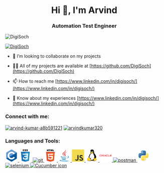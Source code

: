 <h1 align="center">Hi 👋, I'm Arvind</h1>
<h3 align="center">Automation Test Engineer</h3>

<p align="left"> <img src="https://komarev.com/ghpvc/?username=DigiSoch&label=Profile%20views&color=0e75b6&style=flat" alt="DigiSoch" /> </p>

<p align="left"> <a href="https://github.com/ryo-ma/github-profile-trophy"><img src="https://github-profile-trophy.vercel.app/?username=DigiSoch" alt="DigiSoch" /></a> </p>

- 👯 I’m looking to collaborate on my projects

- 👨‍💻 All of my projects are available at [https://github.com/DigiSoch](https://github.com/DigiSoch)

- 📫 How to reach me [https://www.linkedin.com/in/digisoch/](https://www.linkedin.com/in/digisoch/)

- 📄 Know about my experiences [https://www.linkedin.com/in/digisoch/](https://www.linkedin.com/in/digisoch/)

<h3 align="left">Connect with me:</h3>
<p align="left">
<a href="https://linkedin.com/in/arvind-kumar-a8b591221" target="blank"><img align="center" src="https://raw.githubusercontent.com/rahuldkjain/github-profile-readme-generator/master/src/images/icons/Social/linked-in-alt.svg" alt="arvind-kumar-a8b591221" height="30" width="40" /></a>
<a href="https://www.hackerrank.com/arvindkumar320" target="blank"><img align="center" src="https://raw.githubusercontent.com/rahuldkjain/github-profile-readme-generator/master/src/images/icons/Social/hackerrank.svg" alt="arvindkumar320" height="30" width="40" /></a>
</p>

<h3 align="left">Languages and Tools:</h3>
<p align="left"> <a href="https://www.cprogramming.com/" target="_blank" rel="noreferrer"> <img src="https://raw.githubusercontent.com/devicons/devicon/master/icons/c/c-original.svg" alt="c" width="40" height="40"/> </a> <a href="https://www.w3schools.com/css/" target="_blank" rel="noreferrer"> <img src="https://raw.githubusercontent.com/devicons/devicon/master/icons/css3/css3-original-wordmark.svg" alt="css3" width="40" height="40"/> </a> <a href="https://git-scm.com/" target="_blank" rel="noreferrer"> <img src="https://www.vectorlogo.zone/logos/git-scm/git-scm-icon.svg" alt="git" width="40" height="40"/> </a> <a href="https://www.w3.org/html/" target="_blank" rel="noreferrer"> <img src="https://raw.githubusercontent.com/devicons/devicon/master/icons/html5/html5-original-wordmark.svg" alt="html5" width="40" height="40"/> </a> <a href="https://www.java.com" target="_blank" rel="noreferrer"> <img src="https://raw.githubusercontent.com/devicons/devicon/master/icons/java/java-original.svg" alt="java" width="40" height="40"/> </a> <a href="https://developer.mozilla.org/en-US/docs/Web/JavaScript" target="_blank" rel="noreferrer"> <img src="https://raw.githubusercontent.com/devicons/devicon/master/icons/javascript/javascript-original.svg" alt="javascript" width="40" height="40"/> </a> <a href="https://www.linux.org/" target="_blank" rel="noreferrer"> <img src="https://raw.githubusercontent.com/devicons/devicon/master/icons/linux/linux-original.svg" alt="linux" width="40" height="40"/> </a> <a href="https://www.oracle.com/" target="_blank" rel="noreferrer"> <img src="https://raw.githubusercontent.com/devicons/devicon/master/icons/oracle/oracle-original.svg" alt="oracle" width="40" height="40"/> </a> <a href="https://postman.com" target="_blank" rel="noreferrer"> <img src="https://www.vectorlogo.zone/logos/getpostman/getpostman-icon.svg" alt="postman" width="40" height="40"/> </a> <a href="https://www.python.org" target="_blank" rel="noreferrer"> <img src="https://raw.githubusercontent.com/devicons/devicon/master/icons/python/python-original.svg" alt="python" width="40" height="40"/> </a> <a href="https://www.selenium.dev" target="_blank" rel="noreferrer"> <img src="https://raw.githubusercontent.com/detain/svg-logos/780f25886640cef088af994181646db2f6b1a3f8/svg/selenium-logo.svg" alt="selenium" width="40" height="40"/> 
<img src="https://icon.icepanel.io/Technology/svg/Cucumber.svg" alt="Cucumber icon" height="40" width="40"></a> </p>

<!--
<p><img align="left" src="https://github-readme-stats.vercel.app/api/top-langs?username=DigiSoch&show_icons=true&locale=en&layout=compact" alt="DigiSoch" /></p>

<p>&nbsp;<img align="center" src="https://github-readme-stats.vercel.app/api?username=DigiSoch&show_icons=true&locale=en" alt="DigiSoch" /></p>
-->

